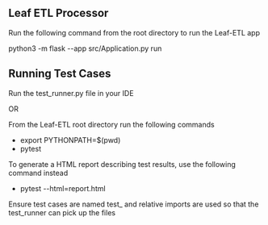 ## Leaf ETL Processor
Run the following command from the root directory to run the Leaf-ETL app

python3 -m flask --app src/Application.py run

## Running Test Cases
Run the test_runner.py file in your IDE

OR

From the Leaf-ETL root directory run the following commands
- export PYTHONPATH=$(pwd)
- pytest

To generate a HTML report describing test results, use the following command instead

- pytest --html=report.html

Ensure test cases are named test_ and relative imports are used so that the test_runner can pick up the files
